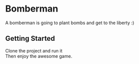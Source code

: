 # Bomberman

A bomberman is going to plant bombs and get to the liberty :)

## Getting Started

Clone the project and run it <br/>
Then enjoy the awesome game.


